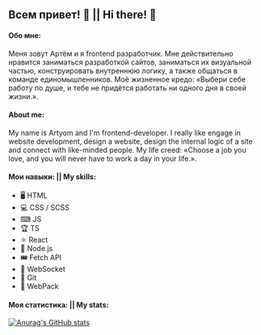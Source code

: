 ## Всем привет! 👋 || Hi there!  👋

#### Обо мне:
Меня зовут Артём и я frontend разработчик. Мне действительно нравится заниматься разработкой сайтов, заниматься их визуальной частью, конструировать внутреннюю логику, а также общаться в команде единомышленников. Моё жизненное кредо: «Выбери себе работу по душе, и тебе не придётся работать ни одного дня в своей жизни.».

#### About me:
My name is Artyom and I'm frontend-developer. I really like engage in website development, design a website, design the internal logic of a site and connect with like-minded people. My life creed: «Choose a job you love, and you will never have to work a day in your life.». 

#### Мои навыки: || My skills:
* 🖥 HTML
* 💻 CSS / SCSS
* ⌨ JS 
* 🏆 TS
* ⚛ React
* 🧶 Node.js
* 🎟 Fetch API
* 🎫 WebSocket
* 🧲 Git
* 💎 WebPack

#### Моя статистика: || My stats:
[![Anurag's GitHub stats](https://github-readme-stats.vercel.app/api?username=Artrudjob)](https://github.com/anuraghazra/github-readme-stats)

